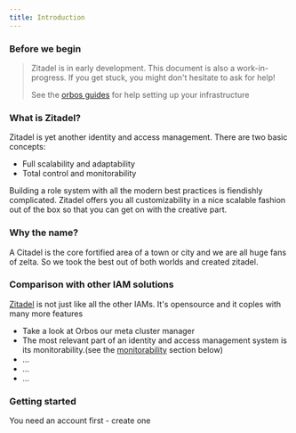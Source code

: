 ```yaml
---
title: Introduction
---
```


### Before we begin

> Zitadel is in early development. This document is also a work-in-progress. If you get stuck, you might don't hesitate to ask for help!
>
> See the [orbos guides](orbos) for help setting up your infrastructure

### What is Zitadel?

Zitadel is yet another identity and access management. There are two basic concepts:

* Full scalability and adaptability
* Total control and monitorability

Building a role system with all the modern best practices is fiendishly complicated. Zitadel offers you all customizability in a nice scalable fashion out of the box so that you can get on with the creative part.


### Why the name?

A Citadel is the core fortified area of a town or city and we are all huge fans of zelta. So we took the best out of both worlds and created zitadel.

### Comparison with other IAM solutions

[Zitadel](https://github.com/caos/zitadel) is not just like all the other IAMs. It's opensource and it coples with many more features

* Take a look at Orbos our meta cluster manager
* The most relevant part of an identity and access management system is its monitorability.(see the [monitorability](zitadel#Monitorability) section below) 
* ...
* ...
* ...



### Getting started

You need an account first - create one